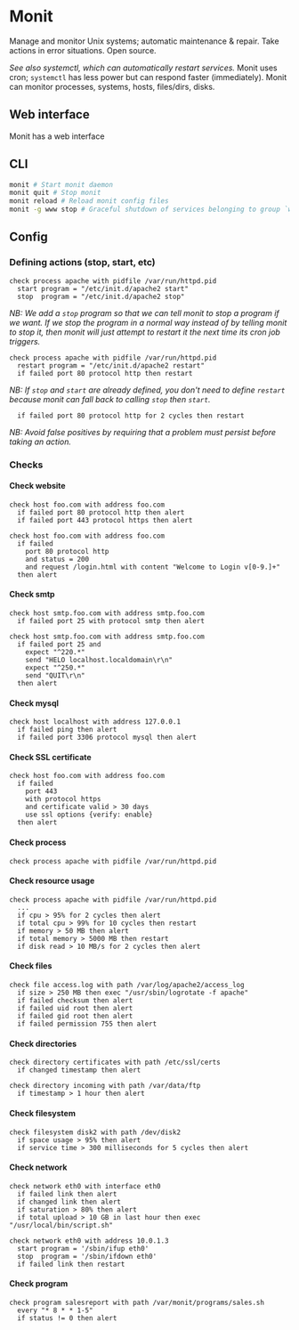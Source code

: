 # Monit

Manage and monitor Unix systems; automatic maintenance & repair. Take actions in error situations. Open source.

_See also systemctl, which can automatically restart services._ Monit uses cron; `systemctl` has less power but can respond faster (immediately). Monit can monitor processes, systems, hosts, files/dirs, disks.

## Web interface
Monit has a web interface

## CLI
```bash
monit # Start monit daemon
monit quit # Stop monit
monit reload # Reload monit config files
monit -g www stop # Graceful shutdown of services belonging to group `www`
```

## Config
### Defining actions (stop, start, etc)
```
check process apache with pidfile /var/run/httpd.pid
  start program = "/etc/init.d/apache2 start"
  stop  program = "/etc/init.d/apache2 stop"
```
_NB: We add a `stop` program so that we can tell monit to stop a program if we want. If we stop the program in a normal way instead of by telling monit to stop it, then monit will just attempt to restart it the next time its cron job triggers._

```
check process apache with pidfile /var/run/httpd.pid
  restart program = "/etc/init.d/apache2 restart"
  if failed port 80 protocol http then restart
```
_NB: If `stop` and `start` are already defined, you don't need to define `restart` because monit can fall back to calling `stop` then `start`._

```
  if failed port 80 protocol http for 2 cycles then restart
```
_NB: Avoid false positives by requiring that a problem must persist before taking an action._

### Checks
#### Check website
```
check host foo.com with address foo.com
  if failed port 80 protocol http then alert
  if failed port 443 protocol https then alert

check host foo.com with address foo.com
  if failed
    port 80 protocol http
    and status = 200
    and request /login.html with content "Welcome to Login v[0-9.]+"
  then alert
```
#### Check smtp
```
check host smtp.foo.com with address smtp.foo.com
  if failed port 25 with protocol smtp then alert

check host smtp.foo.com with address smtp.foo.com
  if failed port 25 and
    expect "^220.*"
    send "HELO localhost.localdomain\r\n"
    expect "^250.*"
    send "QUIT\r\n"
  then alert
```
#### Check mysql
```
check host localhost with address 127.0.0.1
  if failed ping then alert
  if failed port 3306 protocol mysql then alert
```
#### Check SSL certificate
```
check host foo.com with address foo.com
  if failed
    port 443
    with protocol https
    and certificate valid > 30 days
    use ssl options {verify: enable}
  then alert
```
#### Check process
```
check process apache with pidfile /var/run/httpd.pid
```
#### Check resource usage
```
check process apache with pidfile /var/run/httpd.pid
  ...
  if cpu > 95% for 2 cycles then alert
  if total cpu > 99% for 10 cycles then restart
  if memory > 50 MB then alert
  if total memory > 5000 MB then restart
  if disk read > 10 MB/s for 2 cycles then alert
```
#### Check files
```
check file access.log with path /var/log/apache2/access_log
  if size > 250 MB then exec "/usr/sbin/logrotate -f apache"
  if failed checksum then alert
  if failed uid root then alert
  if failed gid root then alert
  if failed permission 755 then alert
```
#### Check directories
```
check directory certificates with path /etc/ssl/certs
  if changed timestamp then alert

check directory incoming with path /var/data/ftp
  if timestamp > 1 hour then alert
```
#### Check filesystem
```
check filesystem disk2 with path /dev/disk2
  if space usage > 95% then alert
  if service time > 300 milliseconds for 5 cycles then alert
```
#### Check network
```
check network eth0 with interface eth0
  if failed link then alert
  if changed link then alert
  if saturation > 80% then alert
  if total upload > 10 GB in last hour then exec "/usr/local/bin/script.sh"

check network eth0 with address 10.0.1.3
  start program = '/sbin/ifup eth0'
  stop  program = '/sbin/ifdown eth0'
  if failed link then restart
```
#### Check program
```
check program salesreport with path /var/monit/programs/sales.sh
  every "* 8 * * 1-5"
  if status != 0 then alert
```
